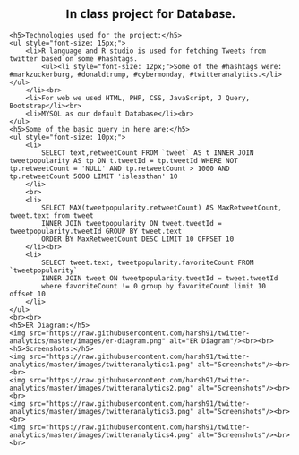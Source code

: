 <style>
<link href='https://fonts.googleapis.com/css?family=Open+Sans' rel='stylesheet' type='text/css'>
</style>
<div style="font-family: 'Open Sans', sans-serif;">
	<h2 style="text-align: center;">In class project for Database.</h2>
	
	<h5>Technologies used for the project:</h5>
	<ul style="font-size: 15px;">
		<li>R language and R studio is used for fetching Tweets from twitter based on some #hashtags.
			<ul><li style="font-size: 12px;">Some of the #hashtags were: #markzuckerburg, #donaldtrump, #cybermonday, #twitteranalytics.</li></ul>
		</li><br>
		<li>For web we used HTML, PHP, CSS, JavaScript, J Query, Bootstrap</li><br>
		<li>MYSQL as our default Database</li><br>
	</ul>
	<h5>Some of the basic query in here are:</h5>
	<ul style="font-size: 10px;">
		<li>
			SELECT text,retweetCount FROM `tweet` AS t INNER JOIN tweetpopularity AS tp ON t.tweetId = tp.tweetId WHERE NOT tp.retweetCount = 'NULL' AND tp.retweetCount > 1000 AND tp.retweetCount 5000 LIMIT 'islessthan' 10
		</li>
		<br>
		<li>
			SELECT MAX(tweetpopularity.retweetCount) AS MaxRetweetCount, tweet.text from tweet 
			INNER JOIN tweetpopularity ON tweet.tweetId = tweetpopularity.tweetId GROUP BY tweet.text 
			ORDER BY MaxRetweetCount DESC LIMIT 10 OFFSET 10
		</li><br>
		<li>
			SELECT tweet.text, tweetpopularity.favoriteCount FROM `tweetpopularity` 
			INNER JOIN tweet ON tweetpopularity.tweetId = tweet.tweetId 
			where favoriteCount != 0 group by favoriteCount limit 10 offset 10
		</li>
	</ul>
	<br><br>
	<h5>ER Diagram:</h5>
	<img src="https://raw.githubusercontent.com/harsh91/twitter-analytics/master/images/er-diagram.png" alt="ER Diagram"/><br><br>
	<h5>Screenshots:</h5>
	<img src="https://raw.githubusercontent.com/harsh91/twitter-analytics/master/images/twitteranalytics1.png" alt="Screenshots"/><br><br>
	<img src="https://raw.githubusercontent.com/harsh91/twitter-analytics/master/images/twitteranalytics2.png" alt="Screenshots"/><br><br>
	<img src="https://raw.githubusercontent.com/harsh91/twitter-analytics/master/images/twitteranalytics3.png" alt="Screenshots"/><br><br>
	<img src="https://raw.githubusercontent.com/harsh91/twitter-analytics/master/images/twitteranalytics4.png" alt="Screenshots"/><br><br>
</div>

